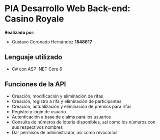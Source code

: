 # PIA Desarrollo Web Back-end: Casino Royale
**Realizado por:**
- Gustavo Coronado Hernández **1848617**

## Lenguaje utilizado
- C# con ASP .NET Core 6
## Funciones de la API
- Creación, modificación y eliminación de rifas
- Creación, registro a rifa y eliminación de participantes
- Creación, actualización y eliminación de premios para rifas
- Registro y login de usuario
- Autenticación a base de claims para los usuarios
- Consulta de números de lotería disponibles, así como los números con sus respectivos nombres
- Dar permisos de administrador, así como revocarlos
